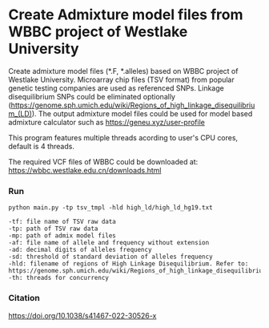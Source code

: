 # Create Admixture model files from WBBC project of Westlake University
Create admixture model files (*.F, *.alleles) based on WBBC project of Westlake University. Microarray chip files (TSV format) from popular genetic testing companies are used as referenced SNPs. Linkage disequilibrium SNPs could be eliminated optionally (https://genome.sph.umich.edu/wiki/Regions_of_high_linkage_disequilibrium_(LD)). The output admixture model files could be used for model based admixture calculator such as https://geneu.xyz/user-profile

This program features multiple threads acording to user's CPU cores, default is 4 threads.

The required VCF files of WBBC could be downloaded at: https://wbbc.westlake.edu.cn/downloads.html

### Run

```
python main.py -tp tsv_tmpl -hld high_ld/high_ld_hg19.txt

-tf: file name of TSV raw data
-tp: path of TSV raw data
-mp: path of admix model files
-af: file name of allele and frequency without extension
-ad: decimal digits of alleles frequency
-sd: threshold of standard deviation of alleles frequency
-hld: filename of regions of High Linkage Disequilibrium. Refer to: https://genome.sph.umich.edu/wiki/Regions_of_high_linkage_disequilibrium_(LD)
-th: threads for concurrency
```

### Citation

https://doi.org/10.1038/s41467-022-30526-x
